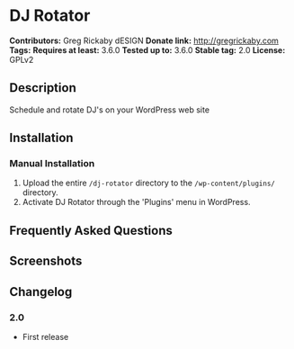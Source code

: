 # DJ Rotator #
**Contributors:**      Greg Rickaby dESIGN
**Donate link:**       http://gregrickaby.com
**Tags:**
**Requires at least:** 3.6.0
**Tested up to:**      3.6.0
**Stable tag:**        2.0
**License:**           GPLv2

## Description ##

Schedule and rotate DJ's on your WordPress web site

## Installation ##

### Manual Installation ###

1. Upload the entire `/dj-rotator` directory to the `/wp-content/plugins/` directory.
2. Activate DJ Rotator through the 'Plugins' menu in WordPress.

## Frequently Asked Questions ##


## Screenshots ##


## Changelog ##

### 2.0 ###
* First release
